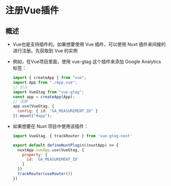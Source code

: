 # 注册Vue插件

## 概述

+ Vue也是支持插件的。如果想要使用 Vue 插件，可以使用 Nuxt 插件来间接的进行注册。先获取到 Vue 的实例

+ 例如，在Vue项目里面，使用 vue-gtag 这个插件来添加 Google Analytics 标签：

  ```js
  import { createApp } from "vue";
  import App from "./App.vue";
  // 引入
  import VueGtag from "vue-gtag";
  const app = createApp(App);
  // 注册
  app.use(VueGtag, {
    config: { id: "GA_MEASUREMENT_ID" }
  }).mount("#app");
  ```

+ 如果想要在 Nuxt 项目中使用该插件：

  ```js
  import VueGtag, { trackRouter } from 'vue-gtag-next'

  export default defineNuxtPlugin((nuxtApp) => {
    nuxtApp.vueApp.use(VueGtag, {
      property: {
        id: 'GA_MEASUREMENT_ID'
      }
    })
    trackRouter(useRouter())
  })
  ```
